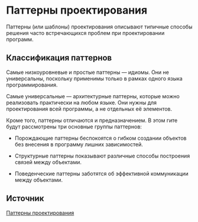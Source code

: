 # Паттерны проектирования

Паттерны (или шаблоны) проектирования описывают
типичные способы решения часто встречающихся
проблем при проектировании программ.

## Классификация паттернов

Самые низкоуровневые и простые паттерны — идиомы. Они не универсальны, поскольку применимы только в рамках одного языка программирования.

Самые универсальные — архитектурные паттерны, которые можно реализовать практически на любом языке. Они нужны для проектирования всей программы, а не отдельных её элементов.

Кроме того, паттерны отличаются и предназначением. В этом гите будут рассмотрены три основные группы паттернов:

- Порождающие паттерны беспокоятся о гибком создании объектов без внесения в программу лишних зависимостей.

- Структурные паттерны показывают различные способы построения связей между объектами.

- Поведенческие паттерны заботятся об эффективной коммуникации между объектами.



## Источник
[Паттерны проектирования](https://refactoring.guru/ru/design-patterns)